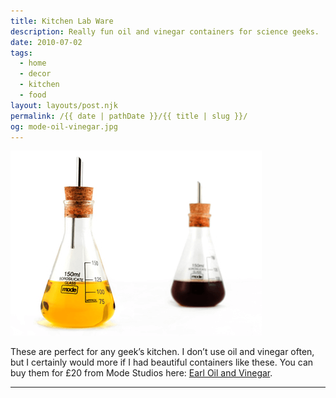 ```yaml
---
title: Kitchen Lab Ware
description: Really fun oil and vinegar containers for science geeks.
date: 2010-07-02
tags: 
  - home
  - decor
  - kitchen
  - food
layout: layouts/post.njk
permalink: /{{ date | pathDate }}/{{ title | slug }}/
og: mode-oil-vinegar.jpg
---
```


![oil and vinegar containers that look like flasks from a chemistry lab](/img/mode-oil-vinegar.png)

These are perfect for any geek’s kitchen. I don’t use oil and vinegar often, but I certainly would more if I had beautiful containers like these. You can buy them for £20 from Mode Studios here: [Earl Oil and Vinegar](http://www.modestudio.co.uk/products-mode-earl-oil-and-vinegar.php?g=earl-oil).

---
